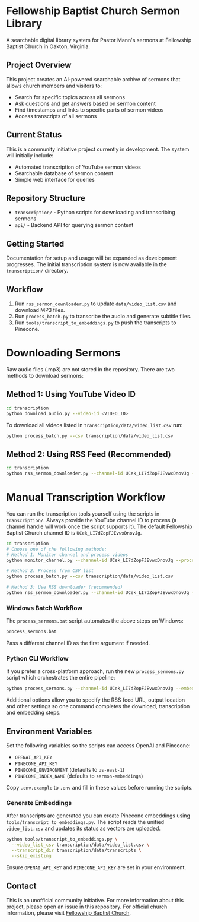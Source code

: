 # Fellowship Baptist Church Sermon Library
A searchable digital library system for Pastor Mann's sermons at Fellowship Baptist Church in Oakton, Virginia.

## Project Overview
This project creates an AI-powered searchable archive of sermons that allows church members and visitors to:
- Search for specific topics across all sermons
- Ask questions and get answers based on sermon content
- Find timestamps and links to specific parts of sermon videos
- Access transcripts of all sermons

## Current Status
This is a community initiative project currently in development. The system will initially include:
- Automated transcription of YouTube sermon videos
- Searchable database of sermon content
- Simple web interface for queries

## Repository Structure
- `transcription/` - Python scripts for downloading and transcribing sermons
- `api/` - Backend API for querying sermon content

## Getting Started
Documentation for setup and usage will be expanded as development progresses. The initial transcription system is now available in the `transcription/` directory.

## Workflow
1. Run `rss_sermon_downloader.py` to update `data/video_list.csv` and download MP3 files.
2. Run `process_batch.py` to transcribe the audio and generate subtitle files.
3. Run `tools/transcript_to_embeddings.py` to push the transcripts to Pinecone.

# Downloading Sermons
Raw audio files (.mp3) are not stored in the repository. There are two methods to download sermons:

## Method 1: Using YouTube Video ID
```bash
cd transcription
python download_audio.py --video-id <VIDEO_ID>
```
To download all videos listed in `transcription/data/video_list.csv` run:
```bash
python process_batch.py --csv transcription/data/video_list.csv
```

## Method 2: Using RSS Feed (Recommended)
```bash
cd transcription
python rss_sermon_downloader.py --channel-id UCek_LI7dZopFJEvwxDnovJg --process --cleanup
```

# Manual Transcription Workflow
You can run the transcription tools yourself using the scripts in `transcription/`. Always provide the YouTube channel ID to process (a channel handle will work once the script supports it). The default Fellowship Baptist Church channel ID is `UCek_LI7dZopFJEvwxDnovJg`.

```bash
cd transcription
# Choose one of the following methods:
# Method 1: Monitor channel and process videos
python monitor_channel.py --channel-id UCek_LI7dZopFJEvwxDnovJg --process --cleanup

# Method 2: Process from CSV list
python process_batch.py --csv transcription/data/video_list.csv

# Method 3: Use RSS downloader (recommended)
python rss_sermon_downloader.py --channel-id UCek_LI7dZopFJEvwxDnovJg --process --cleanup
```

### Windows Batch Workflow
The `process_sermons.bat` script automates the above steps on Windows:
```cmd
process_sermons.bat
```
Pass a different channel ID as the first argument if needed.


### Python CLI Workflow

If you prefer a cross-platform approach, run the new `process_sermons.py` script
which orchestrates the entire pipeline:

```bash
python process_sermons.py --channel-id UCek_LI7dZopFJEvwxDnovJg --embeddings
```

Additional options allow you to specify the RSS feed URL, output location and
other settings so one command completes the download, transcription and
embedding steps.


## Environment Variables
Set the following variables so the scripts can access OpenAI and Pinecone:
- `OPENAI_API_KEY`
- `PINECONE_API_KEY`
- `PINECONE_ENVIRONMENT` (defaults to `us-east-1`)
- `PINECONE_INDEX_NAME` (defaults to `sermon-embeddings`)

Copy `.env.example` to `.env` and fill in these values before running the scripts.


### Generate Embeddings

After transcripts are generated you can create Pinecone embeddings using
`tools/transcript_to_embeddings.py`. The script reads the unified
`video_list.csv` and updates its status as vectors are uploaded.

```bash
python tools/transcript_to_embeddings.py \
  --video_list_csv transcription/data/video_list.csv \
  --transcript_dir transcription/data/transcripts \
  --skip_existing
```

Ensure `OPENAI_API_KEY` and `PINECONE_API_KEY` are set in your environment.


## Contact
This is an unofficial community initiative. For more information about this project, please open an issue in this repository.
For official church information, please visit [Fellowship Baptist Church](https://www.fbcva.org/).